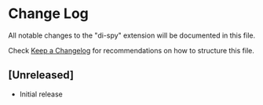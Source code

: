 # Change Log

All notable changes to the "di-spy" extension will be documented in this file.

Check [Keep a Changelog](http://keepachangelog.com/) for recommendations on how to structure this file.

## [Unreleased]

- Initial release